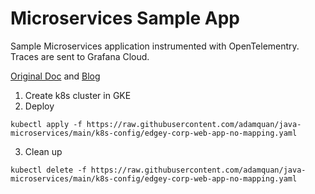 # Microservices Sample App

Sample Microservices application instrumented with OpenTelementry. Traces are sent to Grafana Cloud.

[Original Doc](https://www.getambassador.io/docs/telepresence/latest/quick-start/qs-java/) and [Blog](https://dzone.com/articles/rapidly-develop-java-microservices-on-kubernetes-w)

1. Create k8s cluster in GKE
2. Deploy 
```
kubectl apply -f https://raw.githubusercontent.com/adamquan/java-microservices/main/k8s-config/edgey-corp-web-app-no-mapping.yaml
```


3. Clean up
```
kubectl delete -f https://raw.githubusercontent.com/adamquan/java-microservices/main/k8s-config/edgey-corp-web-app-no-mapping.yaml
```
